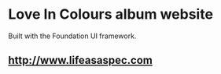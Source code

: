 # Love In Colours album website
Built with the Foundation UI framework.


## http://www.lifeasaspec.com
